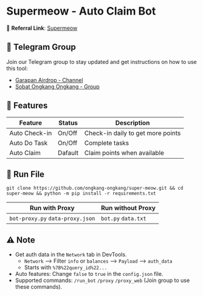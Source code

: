 # Supermeow - Auto Claim Bot

🔗 **Referral Link**: [Supermeow](https://t.me/supermeow_vip_bot?start=1170158500)

## 📢 Telegram Group

Join our Telegram group to stay updated and get instructions on how to use this tool:

- [Garapan Airdrop - Channel](https://t.me/garapanairdrop_indonesia)
- [Sobat Ongkang Ongkang - Group](https://t.me/ongkang_ongkang)


## 🌟 Features

| Feature       | Status  | Description                       |
| ------------- | ------- | --------------------------------- |
| Auto Check-in | On/Off  | Check-in daily to get more points |
| Auto Do Task  | On/Off  | Complete tasks                    |
| Auto Claim    | Dafault | Claim points when available       |

## 🚀 Run File

```
git clone https://github.com/ongkang-ongkang/super-meow.git && cd super-meow && python -m pip install -r requirements.txt
```

| Run with Proxy                   | Run without Proxy   |
| -------------------------------- | ------------------- |
| `bot-proxy.py` `data-proxy.json` | `bot.py` `data.txt` |

## ⚠️ Note

- Get auth data in the `Network` tab in DevTools.
  - `Network` --> Filter `info` or `balances` --> `Payload` --> `auth_data`
  - Starts with `%7B%22query_id%22...`
- Auto features: Change `false` to `true` in the `config.json` file.
- Supported commands: `/run_bot` `/proxy` `/proxy_web` (Join group to use these commands).
